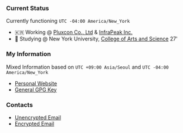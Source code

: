 ### Current Status
Currently functioning ```UTC -04:00 America/New_York``` 
- 🇰🇷 Working @ [Pluxcon Co., Ltd](https://pluxcon.com/) & [InfraPeak Inc.](https://infrapeak.net/)
- 🗽 Studying @ New York University, [College of Arts and Science](https://cs.nyu.edu/) 27'

### My Information 
Mixed Information based on ```UTC +09:00 Asia/Seoul``` and ```UTC -04:00 America/New_York``` 
- [Personal Website](https://justi.es/)
- [General GPG Key](http://keyserver.ubuntu.com/pks/lookup?op=get&search=0xd3923d5b69e916ccf348753bfdd7728e2202fad2)

### Contacts
- [Unencrypted Email](mailto:gc3175@nyu.edu)
- [Encrypted Email](mailto:gc@justi.es)
